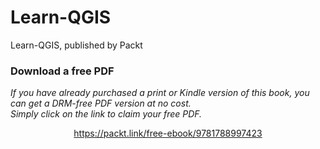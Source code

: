 


# Learn-QGIS
Learn-QGIS, published by Packt
### Download a free PDF

 <i>If you have already purchased a print or Kindle version of this book, you can get a DRM-free PDF version at no cost.<br>Simply click on the link to claim your free PDF.</i>
<p align="center"> <a href="https://packt.link/free-ebook/9781788997423">https://packt.link/free-ebook/9781788997423 </a> </p>